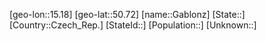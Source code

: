 ﻿---
location: [50.72,15.18]
type: City
tags:
- geo/City


SpocWebEntityId: 30334
isDeleted: false
confidential: public

---
[geo-lon::15.18]
[geo-lat::50.72]
[name::Gablonz]
[State::]
[Country::Czech_Rep.]
[StateId::]
[Population::]
[Unknown::]

